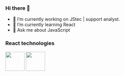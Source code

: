 ### Hi there 👋

- 🔭 I’m currently working on JStec | support analyst.
- 🌱 I’m currently learning React
- 💬 Ask me about JavaScript

### React technologies
<div>
    <img src="https://cdn.jsdelivr.net/gh/devicons/devicon/icons/adonisjs/adonisjs-original.svg" width= "60px" />
    <img src="https://cdn.jsdelivr.net/gh/devicons/devicon/icons/adonisjs/adonisjs-original.svg" width= "60px" />     
</div>


